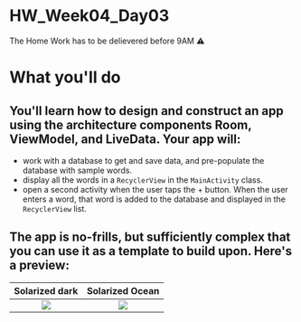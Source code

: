 # HW_Week04_Day03
The Home Work has to be delievered before 9AM ⚠️
# What you'll do
## You'll learn how to design and construct an app using the architecture components Room, ViewModel, and LiveData. Your app will:
- work with a database to get and save data, and pre-populate the database with sample words.
- display all the words in a `RecyclerView` in the `MainActivity` class.
- open a second activity when the user taps the + button. When the user enters a word, that word is added to the database and displayed in the `RecyclerView` list.

## The app is no-frills, but sufficiently complex that you can use it as a template to build upon. Here's a preview:

Solarized dark             |  Solarized Ocean
:-------------------------:|:-------------------------:
![](https://...Dark.png)  |  ![](https://...Ocean.png)
